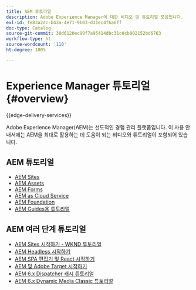 ```yaml
---
title: AEM 튜토리얼
description: Adobe Experience Manager에 대한 비디오 및 튜토리얼 모음입니다.
exl-id: fe83a2dc-b43a-4e71-9b03-d31ec4f6a6ff
doc-type: Catalog
source-git-commit: 30d6120ec99f7a95414dbc31c0cb002152bd6763
workflow-type: ht
source-wordcount: '110'
ht-degree: 100%

---
```


# Experience Manager 튜토리얼 {#overview}

{{edge-delivery-services}}

Adobe Experience Manager(AEM)는 선도적인 경험 관리 플랫폼입니다. 이 사용 안내서에는 AEM을 최대로 활용하는 데 도움이 되는 비디오와 튜토리얼이 포함되어 있습니다.

## AEM 튜토리얼

+ [AEM Sites](https://experienceleague.adobe.com/docs/experience-manager-learn/sites/overview.html)
+ [AEM Assets](https://experienceleague.adobe.com/docs/experience-manager-learn/assets/overview.html)
+ [AEM Forms](https://experienceleague.adobe.com/docs/experience-manager-learn/forms/overview.html)
+ [AEM as Cloud Service](https://experienceleague.adobe.com/docs/experience-manager-learn/cloud-service/overview.html)
+ [AEM Foundation](https://experienceleague.adobe.com/docs/experience-manager-learn/foundation/overview.html)
+ [AEM Guides용 튜토리얼](https://experienceleague.adobe.com/docs/experience-manager-guides-learn/tutorials/overview.html)

## AEM 여러 단계 튜토리얼

+ [AEM Sites 시작하기 - WKND 튜토리얼](https://experienceleague.adobe.com/docs/experience-manager-learn/getting-started-wknd-tutorial-develop/overview.html)
+ [AEM Headless 시작하기](https://experienceleague.adobe.com/docs/experience-manager-learn/getting-started-with-aem-headless/overview.html)
+ [AEM SPA 편집기 및 React 시작하기](https://experienceleague.adobe.com/docs/experience-manager-learn/spa-react-tutorial/overview.html)
+ [AEM 및 Adobe Target 시작하기](https://experienceleague.adobe.com/docs/experience-manager-learn/aem-target-tutorial/overview.html)
+ [AEM 6.x Dispatcher 캐시 튜토리얼](https://experienceleague.adobe.com/docs/experience-manager-learn/dispatcher-tutorial/overview.html)
+ [AEM 6.x Dynamic Media Classic 튜토리얼](https://experienceleague.adobe.com/docs/experience-manager-learn/dynamic-media-classic-tutorial/overview.html)
